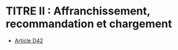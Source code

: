 # TITRE II : Affranchissement, recommandation et chargement

* [Article D42](./LEGIARTI000027439158.md)
